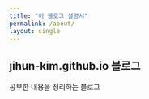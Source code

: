 ```yaml
---
title: "이 블로그 설명서"
permalink: /about/
layout: single
---
```


## jihun-kim.github.io 블로그

공부한 내용을 정리하는 블로그




